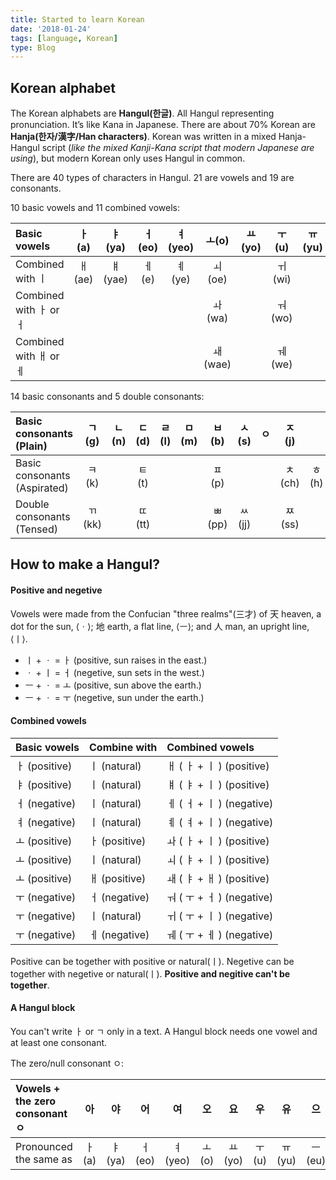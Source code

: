 ```yaml
---
title: Started to learn Korean
date: '2018-01-24'
tags: [language, Korean]
type: Blog
---
```


## Korean alphabet

The Korean alphabets are **Hangul(한글)**. All Hangul representing pronunciation. It’s like Kana in Japanese. There are about 70% Korean are **Hanja(한자/漢字/Han characters)**. Korean was written in a mixed Hanja-Hangul script (*like the mixed Kanji-Kana script that modern Japanese are using*), but modern Korean only uses Hangul in common.

There are 40 types of characters in Hangul. 21 are vowels and 19 are consonants.

10 basic vowels and 11 combined vowels:

| Basic vowels | ㅏ(a) | ㅑ(ya) | ㅓ(eo) | ㅕ(yeo) | ㅗ(o) | ㅛ(yo) | ㅜ(u) | ㅠ(yu) | ㅡ(eu) | ㅣ(i) |
| :--- | :---: | :---: | :---: | :---: | :---: | :---: | :---: | :---: | :---: | :---: |
| Combined with ㅣ| ㅐ(ae) | ㅒ(yae) | ㅔ(e) | ㅖ(ye) | ㅚ(oe) | | ㅟ(wi) | | ㅢ(ui) | |
| Combined with ㅏ or ㅓ | | | | | ㅘ(wa) | | ㅝ(wo) | | | |
| Combined with ㅐ or ㅔ | | | | | ㅙ(wae) | | ㅞ(we) | | | |

14 basic consonants and 5 double consonants:

| Basic consonants (Plain) | ㄱ(g) | ㄴ(n) | ㄷ(d) | ㄹ(l) | ㅁ(m) | ㅂ(b) | ㅅ(s) | ㅇ | ㅈ(j) | |
| :--- | :---: | :---: | :---: | :---: | :---: | :---: | :---: | :---: | :---: | :---: |
| Basic consonants (Aspirated) | ㅋ(k) | | ㅌ(t) | | | ㅍ(p) | | | ㅊ(ch) | ㅎ(h) |
| Double consonants (Tensed) | ㄲ(kk) | | ㄸ(tt) | | | ㅃ(pp) | ㅆ(jj) | | ㅉ(ss) | |

## How to make a Hangul?

#### Positive and negetive

Vowels were made from the Confucian "three realms"(三才) of 天 heaven, a dot for the sun, ⟨ㆍ⟩; 地 earth, a flat line, ⟨ㅡ⟩; and 人 man, an upright line, ⟨ㅣ⟩.

- ㅣ + ㆍ = ㅏ (positive, sun raises in the east.)
- ㆍ + ㅣ = ㅓ (negetive, sun sets in the west.)
- ㅡ + ㆍ = ㅗ (positive, sun above the earth.)
- ㅡ + ㆍ = ㅜ (negetive, sun under the earth.)

#### Combined vowels

| Basic vowels | Combine with | Combined vowels |
| :--- | :--- | :--- |
| ㅏ (positive) | ㅣ (natural) | ㅐ ( ㅏ + ㅣ ) (positive) |
| ㅑ (positive) | ㅣ (natural) | ㅒ ( ㅑ + ㅣ )  (positive)|
| ㅓ (negative) | ㅣ (natural) | ㅔ ( ㅓ + ㅣ ) (negative) |
| ㅕ (negative) | ㅣ (natural) | ㅖ ( ㅕ + ㅣ ) (negative) |
| ㅗ (positive) | ㅏ (positive) | ㅘ ( ㅏ + ㅣ )  (positive)|
| ㅗ (positive) | ㅣ (natural) | ㅚ ( ㅑ + ㅣ )  (positive)|
| ㅗ (positive) | ㅐ (positive) | ㅙ ( ㅑ + ㅐ )  (positive)|
| ㅜ (negative) | ㅓ (negative) | ㅝ ( ㅜ + ㅓ ) (negative) |
| ㅜ (negative) | ㅣ (natural) | ㅟ ( ㅜ + ㅣ ) (negative) |
| ㅜ (negative) | ㅔ (negative) | ㅞ ( ㅜ + ㅔ ) (negative) |

Positive can be together with positive or natural(ㅣ). Negetive can be together with negetive or natural(ㅣ). **Positive and negitive can't be together**.

#### A Hangul block

You can't write ㅏ or ㄱ only in a text. A Hangul block needs one vowel and at least one consonant.

The zero/null consonant ㅇ:

| Vowels + the zero consonant ㅇ | 아 | 야 | 어 | 여 | 오 | 요 | 우 | 유 | 으 | 이 |
| :--- | :---: | :---: | :---: | :---: | :---: | :---: | :---: | :---: | :---: | :---: |
| Pronounced the same as | ㅏ(a) | ㅑ(ya) | ㅓ(eo) | ㅕ(yeo) | ㅗ(o) | ㅛ(yo) | ㅜ(u) | ㅠ(yu) | ㅡ(eu) | ㅣ(i) |


